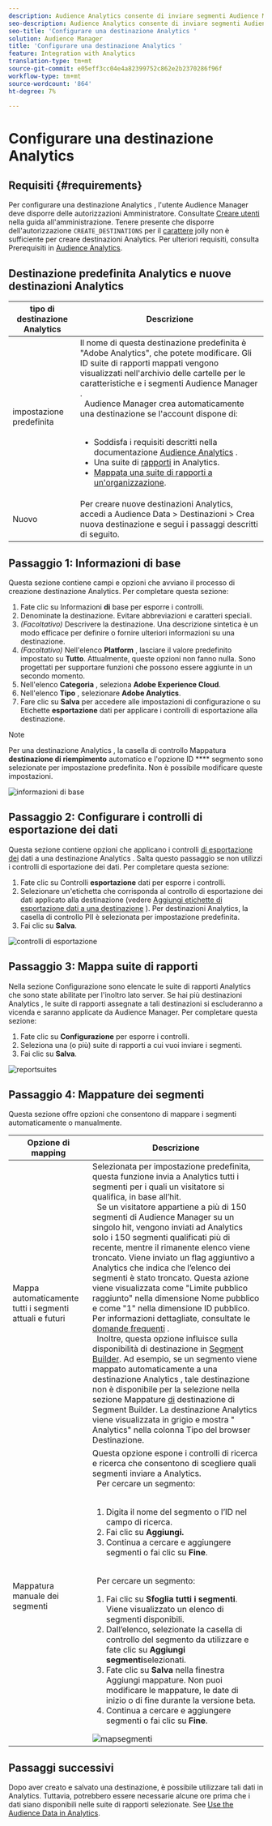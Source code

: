 ```yaml
---
description: Audience Analytics consente di inviare segmenti Audience Manager ad Analytics. Per utilizzare questa funzione è necessario creare una destinazione Analytics e mappare i segmenti su tale destinazione in Audience Manager.
seo-description: Audience Analytics consente di inviare segmenti Audience Manager ad Analytics. Per utilizzare questa funzione è necessario creare una destinazione Analytics e mappare i segmenti su tale destinazione in Audience Manager.
seo-title: 'Configurare una destinazione Analytics '
solution: Audience Manager
title: 'Configurare una destinazione Analytics '
feature: Integration with Analytics
translation-type: tm+mt
source-git-commit: e05eff3cc04e4a82399752c862e2b2370286f96f
workflow-type: tm+mt
source-wordcount: '864'
ht-degree: 7%

---
```



# Configurare una destinazione Analytics 

## Requisiti {#requirements}

Per configurare una destinazione Analytics , l&#39;utente Audience Manager  deve disporre delle autorizzazioni Amministratore. Consultate [Creare utenti](/help/using/features/administration/administration-overview.md#create-users) nella guida all&#39;amministrazione. Tenere presente che disporre dell&#39;autorizzazione `CREATE_DESTINATIONS` per il [carattere](/help/using/features/administration/administration-overview.md#wild-card-permissions) jolly non è sufficiente per creare  destinazioni Analytics.
Per ulteriori requisiti, consulta Prerequisiti in [Audience  Analytics](https://docs.adobe.com/content/help/en/analytics/integration/audience-analytics/mc-audiences-aam.html).

## Destinazione predefinita  Analytics e nuove destinazioni  Analytics

|  tipo di destinazione Analytics | Descrizione |
|---|---|
| impostazione predefinita | Il nome di questa destinazione predefinita è &quot;Adobe  Analytics&quot;, che potete modificare. Gli ID suite di rapporti mappati vengono visualizzati nell&#39;archivio delle cartelle per le caratteristiche e i segmenti Audience Manager . <br>   Audience Manager crea automaticamente una destinazione se l&#39;account dispone di: <br>  <ul><li>Soddisfa i requisiti descritti nella documentazione [Audience  Analytics](https://docs.adobe.com/content/help/en/analytics/integration/audience-analytics/mc-audiences-aam.html) .</li><li>Una suite di [rapporti](https://docs.adobe.com/content/help/en/analytics/admin/manage-report-suites/report-suites-admin.html) in  Analytics.</li><li>[Mappata una suite di rapporti a un&#39;organizzazione](https://docs.adobe.com/content/help/en/core-services/interface/about-core-services/report-suite-mapping.html).</li></ul> |
| Nuovo | Per creare nuove destinazioni  Analytics, accedi a Audience Data > Destinazioni > Crea nuova destinazione e segui i passaggi descritti di seguito. |

## Passaggio 1: Informazioni di base

Questa sezione contiene campi e opzioni che avviano il processo di creazione  destinazione Analytics. Per completare questa sezione:

1. Fate clic su Informazioni **di** base per esporre i controlli.
2. Denominate la destinazione. Evitare abbreviazioni e caratteri speciali.
3. *(Facoltativo)* Descrivere la destinazione. Una descrizione sintetica è un modo efficace per definire o fornire ulteriori informazioni su una destinazione.
4. *(Facoltativo)* Nell&#39;elenco **Platform** , lasciare il valore predefinito impostato su **Tutto**. Attualmente, queste opzioni non fanno nulla. Sono progettati per supportare funzioni che possono essere aggiunte in un secondo momento.
5. Nell&#39;elenco **Categoria** , seleziona **Adobe Experience Cloud**.
6. Nell&#39;elenco **Tipo** , selezionare **Adobe  Analytics**.
7. Fare clic su **Salva** per accedere alle impostazioni di configurazione o su Etichette **esportazione** dati per applicare i controlli di esportazione alla destinazione.

>[!NOTE]
>
>Per una destinazione Analytics , la casella di controllo Mappatura **destinazione di riempimento** automatico e l&#39;opzione ID **** segmento sono selezionate per impostazione predefinita. Non è possibile modificare queste impostazioni.

![informazioni di base](assets/basicinformation.png)

## Passaggio 2: Configurare i controlli di esportazione dei dati

Questa sezione contiene opzioni che applicano i controlli [di esportazione dei](/help/using/features/data-export-controls.md) dati a una destinazione Analytics . Salta questo passaggio se non utilizzi i controlli di esportazione dei dati. Per completare questa sezione:

1. Fate clic su Controlli **esportazione** dati per esporre i controlli.
1. Selezionare un&#39;etichetta che corrisponda al controllo di esportazione dei dati applicato alla destinazione (vedere [Aggiungi etichette di esportazione dati a una destinazione](/help/using/features/destinations/add-data-export-labels.md) ). Per  destinazioni Analytics, la casella di controllo PII è selezionata per impostazione predefinita.
1. Fai clic su **Salva**.

![controlli di esportazione](assets/exportControls.png)

## Passaggio 3: Mappa suite di rapporti

Nella sezione Configurazione sono elencate le suite di rapporti Analytics  che sono state abilitate per l&#39;inoltro lato server. Se hai più destinazioni Analytics , le suite di rapporti assegnate a tali destinazioni si escluderanno a vicenda e saranno applicate da  Audience Manager. Per completare questa sezione:

1. Fate clic su **Configurazione** per esporre i controlli.
1. Seleziona una (o più) suite di rapporti a cui vuoi inviare i segmenti.
1. Fai clic su **Salva**.

![reportsuites](assets/reportSuites.png)

## Passaggio 4: Mappature dei segmenti

Questa sezione offre opzioni che consentono di mappare i segmenti automaticamente o manualmente.

| Opzione di mapping | Descrizione |
|---|---|
| Mappa automaticamente tutti i segmenti attuali e futuri | Selezionata per impostazione predefinita, questa funzione invia a  Analytics tutti i segmenti per i quali un visitatore si qualifica, in base all’hit. <br>  Se un visitatore appartiene a più di 150 segmenti di Audience Manager  su un singolo hit, vengono inviati ad  Analytics solo i 150 segmenti qualificati più di recente, mentre il rimanente elenco viene troncato. Viene inviato un flag aggiuntivo a  Analytics che indica che l’elenco dei segmenti è stato troncato. Questa azione viene visualizzata come &quot;Limite pubblico raggiunto&quot; nella dimensione Nome pubblico e come &quot;1&quot; nella dimensione ID pubblico. Per informazioni dettagliate, consultate le [domande frequenti](https://docs.adobe.com/content/help/en/analytics/integration/audience-analytics/audience-analytics-workflow/mc-audiences-faqs.html) . <br>  Inoltre, questa opzione influisce sulla disponibilità di destinazione in [Segment Builder](/help/using/features/segments/segment-builder.md). Ad esempio, se un segmento viene mappato automaticamente a una destinazione Analytics , tale destinazione non è disponibile per la selezione nella sezione Mappature [di](/help/using/features/segments/segment-builder.md#segment-builder-controls-destinations) destinazione di Segment Builder. La  destinazione Analytics viene visualizzata in grigio e mostra &quot; Analytics&quot; nella colonna Tipo del browser Destinazione. |
| Mappatura manuale dei segmenti | Questa opzione espone i controlli di ricerca e ricerca che consentono di scegliere quali segmenti inviare a  Analytics. <br>  Per cercare un segmento: <br>  <ol><li>Digita il nome del segmento o l’ID nel campo di ricerca.</li><li>Fai clic su <b>Aggiungi.</b></li><li>Continua a cercare e aggiungere segmenti o fai clic su <b>Fine</b>.</li></ol><br>  Per cercare un segmento: <ol><li>Fai clic su <b>Sfoglia tutti i segmenti</b>. Viene visualizzato un elenco di segmenti disponibili.</li><li>Dall’elenco, selezionate la casella di controllo del segmento da utilizzare e fate clic su <b>Aggiungi segmenti</b>selezionati.</li><li>Fate clic su <b>Salva</b> nella finestra Aggiungi mappature. Non puoi modificare le mappature, le date di inizio o di fine durante la versione beta.</li><li>Continua a cercare e aggiungere segmenti o fai clic su <b>Fine</b>.</li></ol> ![mapsegmenti](assets/mapSegments.png) |

## Passaggi successivi

Dopo aver creato e salvato una destinazione, è possibile utilizzare tali dati in  Analytics. Tuttavia, potrebbero essere necessarie alcune ore prima che i dati siano disponibili nelle suite di rapporti selezionate. See [Use the Audience Data in Analytics](https://docs.adobe.com/content/help/en/analytics/integration/audience-analytics/audience-analytics-workflow/use-audience-data-analytics.html).
